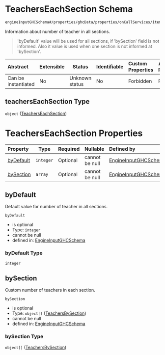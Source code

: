 # TeachersEachSection Schema

```txt
engineInputGHCSchema#/properties/ghcData/properties/onCallServices/items/properties/teachersEachSection
```

Information about number of teacher in all sections.


> 'byDefault' value will be used for all sections, if 'bySection' field is not informed. Also it value is used when one section is not informed at 'bySection'.
>

| Abstract            | Extensible | Status         | Identifiable | Custom Properties | Additional Properties | Access Restrictions | Defined In                                                         |
| :------------------ | ---------- | -------------- | ------------ | :---------------- | --------------------- | ------------------- | ------------------------------------------------------------------ |
| Can be instantiated | No         | Unknown status | No           | Forbidden         | Forbidden             | none                | [ghc.schema.json\*](../out/ghc.schema.json "open original schema") |

## teachersEachSection Type

`object` ([TeachersEachSection](ghc-properties-ghcdata-properties-oncallservices-oncallservice-properties-teacherseachsection.md))

# TeachersEachSection Properties

| Property                | Type      | Required | Nullable       | Defined by                                                                                                                                                                                                                                                                            |
| :---------------------- | --------- | -------- | -------------- | :------------------------------------------------------------------------------------------------------------------------------------------------------------------------------------------------------------------------------------------------------------------------------------ |
| [byDefault](#bydefault) | `integer` | Optional | cannot be null | [EngineInputGHCSchema](ghc-properties-ghcdata-properties-oncallservices-oncallservice-properties-teacherseachsection-properties-bydefault.md "engineInputGHCSchema#/properties/ghcData/properties/onCallServices/items/properties/teachersEachSection/properties/byDefault")          |
| [bySection](#bysection) | `array`   | Optional | cannot be null | [EngineInputGHCSchema](ghc-properties-ghcdata-properties-oncallservices-oncallservice-properties-teacherseachsection-properties-teachersbysections.md "engineInputGHCSchema#/properties/ghcData/properties/onCallServices/items/properties/teachersEachSection/properties/bySection") |

## byDefault

Default value for number of teacher in all sections.


`byDefault`

-   is optional
-   Type: `integer`
-   cannot be null
-   defined in: [EngineInputGHCSchema](ghc-properties-ghcdata-properties-oncallservices-oncallservice-properties-teacherseachsection-properties-bydefault.md "engineInputGHCSchema#/properties/ghcData/properties/onCallServices/items/properties/teachersEachSection/properties/byDefault")

### byDefault Type

`integer`

## bySection

Custom number of teachers in each section.


`bySection`

-   is optional
-   Type: `object[]` ([TeachersBySection](ghc-properties-ghcdata-properties-oncallservices-oncallservice-properties-teacherseachsection-properties-teachersbysections-teachersbysection.md))
-   cannot be null
-   defined in: [EngineInputGHCSchema](ghc-properties-ghcdata-properties-oncallservices-oncallservice-properties-teacherseachsection-properties-teachersbysections.md "engineInputGHCSchema#/properties/ghcData/properties/onCallServices/items/properties/teachersEachSection/properties/bySection")

### bySection Type

`object[]` ([TeachersBySection](ghc-properties-ghcdata-properties-oncallservices-oncallservice-properties-teacherseachsection-properties-teachersbysections-teachersbysection.md))
